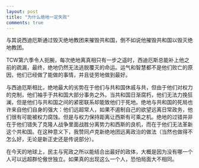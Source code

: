 ```yaml
---
layout: post
title: "为什么绝地一定失败"
comments: true
---
```

与其说西迪厄斯通过毁灭绝地教团来摧毁共和国，倒不如说他摧毁共和国以毁灭绝地教团。

TCW第六季令人扼腕，每次绝地离真相只有一步之遥时，西迪厄斯总能补上他之前的疏漏，最终，绝地仍然无法逃脱覆灭的命运。运气和智慧都不是他们败亡的原因，他们已经做了能做的事情，并且徒劳地做到最好。

与西迪厄斯相比，绝地最大的劣势在于他们与共和国休戚与共，但由于他们对权力的克制，他们袖手于共和国大部分事务之外。当共和国日渐腐朽，他们无法力挽狂澜，但是他们与共和国之间的紧密联系却能致他们于死地。绝地与共和国的死局也许来自他们自身的强大：他们远超常人，如果不遏制自己的欲望远离日常政务，他们很有可能被权力腐蚀。但是与权力保持距离让西斯有可乘之机。绝地的过错并非在于他们错失了克隆人战争里面战胜分离势力和西斯的良机，而在于他们无法革新这个共和国。在这种意义下，我赞同卢克新绝地团远离政治的做法（当然也做得不怎么好，无论是新正史还是传说部分）。

在今天的地球上，民主与宪政之所以能结合出最好的政体，大概是因为没有哪一个人可以远超群伦傲世独立。如果真的出现这么一个人，恐怕局面大不相同。